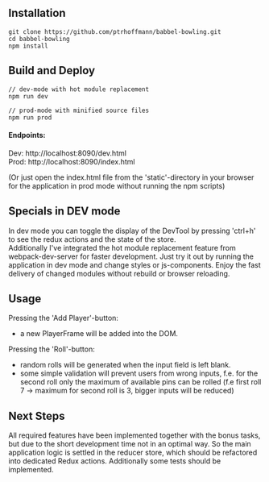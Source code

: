 ## Installation ##
  
```
git clone https://github.com/ptrhoffmann/babbel-bowling.git
cd babbel-bowling
npm install
```

## Build and Deploy ##
  
```
// dev-mode with hot module replacement 
npm run dev 

// prod-mode with minified source files 
npm run prod 
```

#### Endpoints: ####

Dev: http://localhost:8090/dev.html  
Prod: http://localhost:8090/index.html

(Or just open the index.html file from the 'static'-directory in your browser for the application in prod mode without running the npm scripts)

## Specials in DEV mode ##

In dev mode you can toggle the display of the DevTool by pressing 'ctrl+h' to see the redux actions and the state of the store.  
Additionally I've integrated the hot module replacement feature from webpack-dev-server for faster development.
Just try it out by running the application in dev mode and change styles or js-components. Enjoy the fast delivery of changed modules without rebuild or browser reloading.

## Usage ##

Pressing the 'Add Player'-button: 
- a new PlayerFrame will be added into the DOM.  

Pressing the 'Roll'-button: 
- random rolls will be generated when the input field is left blank.
- some simple validation will prevent users from wrong inputs, f.e. for the second roll only the maximum of available pins can be rolled (f.e first roll 7 -> maximum for second roll is 3, bigger inputs will be reduced)

## Next Steps ##

All required features have been implemented together with the bonus tasks, but due to the short development time not in an optimal way. 
So the main application logic is settled in the reducer store, which should be refactored into dedicated Redux actions.
Additionally some tests should be implemented.